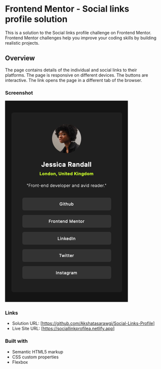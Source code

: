 # Frontend Mentor - Social links profile solution

This is a solution to the Social links profile challenge on Frontend Mentor. Frontend Mentor challenges help you improve your coding skills by building realistic projects. 

## Overview
The page contains details of the individual and social links to their platforms. The page is responsive on different devices. The buttons are interactive. The link opens the page in a different tab of the browser. 

### Screenshot
![alt text](Screenshot.png)

### Links

- Solution URL: [https://github.com/Akshatasarawgi/Social-Links-Profile]
- Live Site URL: [https://sociallinkprofilea.netlify.app]

### Built with
- Semantic HTML5 markup
- CSS custom properties
- Flexbox
